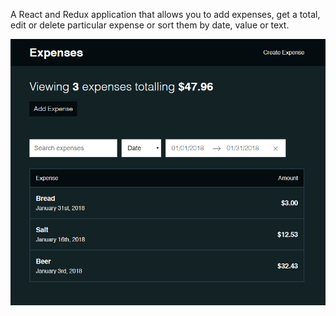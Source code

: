 A React and Redux application that allows you to add expenses, get a total, edit or delete particular expense or sort them by date, value or text.

![alt text](screenshots/expenses.jpg "Expenses app")